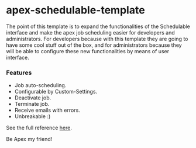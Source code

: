 apex-schedulable-template
====================
The point of this template is to expand the functionalities of the Schedulable interface and make the apex job scheduling easier for developers and administrators. For developers because with this template they are going to have some cool stuff out of the box, and for administrators because they will be able to configure these new functionalities by means of user interface.

<h3>Features</h3>
<ul>
	<li>Job auto-scheduling.</li>
	<li>Configurable by Custom-Settings.</li>
	<li>Deactivate job.</li>
	<li>Terminate job.</li>
	<li>Receive emails with errors.</li>
	<li>Unbreakable :)</li>
</ul>

See the full reference <a href="http://www.valnavjo.com/blog/?p=66" target="_blank">here</a>.

Be Apex my friend!
